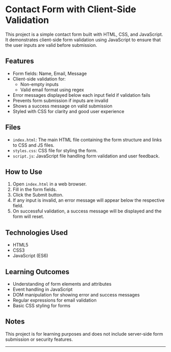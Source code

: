 # Contact Form with Client-Side Validation

This project is a simple contact form built with HTML, CSS, and JavaScript. It demonstrates client-side form validation using JavaScript to ensure that the user inputs are valid before submission.

## Features

- Form fields: Name, Email, Message
- Client-side validation for:
  - Non-empty inputs
  - Valid email format using regex
- Error messages displayed below each input field if validation fails
- Prevents form submission if inputs are invalid
- Shows a success message on valid submission
- Styled with CSS for clarity and good user experience

## Files

- `index.html`: The main HTML file containing the form structure and links to CSS and JS files.
- `styles.css`: CSS file for styling the form.
- `script.js`: JavaScript file handling form validation and user feedback.

## How to Use

1. Open `index.html` in a web browser.
2. Fill in the form fields.
3. Click the Submit button.
4. If any input is invalid, an error message will appear below the respective field.
5. On successful validation, a success message will be displayed and the form will reset.

## Technologies Used

- HTML5
- CSS3
- JavaScript (ES6)

## Learning Outcomes

- Understanding of form elements and attributes
- Event handling in JavaScript
- DOM manipulation for showing error and success messages
- Regular expressions for email validation
- Basic CSS styling for forms

## Notes

This project is for learning purposes and does not include server-side form submission or security features.

---
